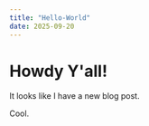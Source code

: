 ```yaml
---
title: "Hello-World"
date: 2025-09-20
---
```

# Howdy Y'all!

It looks like I have a new blog post. 

Cool.
